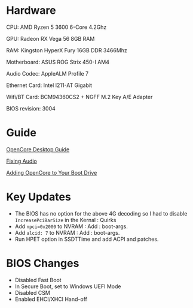 # Hardware

CPU: AMD Ryzen 5 3600 6-Core 4.2Ghz

GPU: Radeon RX Vega 56 8GB RAM

RAM: Kingston HyperX Fury 16GB DDR 3466Mhz

Motherboard: ASUS ROG Strix 450-I AM4

Audio Codec: AppleALM Profile 7

Ethernet Card: Intel I211-AT Gigabit

Wifi/BT Card: BCM94360CS2 + NGFF M.2 Key A/E Adapter

BIOS revision: 3004


# Guide

[OpenCore Desktop Guide](https://dortania.github.io/OpenCore-Desktop-Guide/AMD/zen.html#ryzen-and-threadripper17h)

[Fixing Audio](https://dortania.github.io/OpenCore-Desktop-Guide/post-install/audio.html)

[Adding OpenCore to Your Boot Drive](https://dortania.github.io/oc-laptop-guide/post-installation/adding-opencore-to-the-bios.html)


# Key Updates

- The BIOS has no option for the above 4G decoding so I had to disable `IncreasePciBarSize` in the Kernal : Quirks
- Add `npci=0x2000` to NVRAM : Add : boot-args.
- Add `alcid: 7` to NVRAM : Add : boot-args.
- Run HPET option in SSDTTime and add ACPI and patches.

# BIOS Changes

- Disabled Fast Boot
- In Secure Boot, set to Windows UEFI Mode
- Disabled CSM
- Enabled EHCI/XHCI Hand-off
